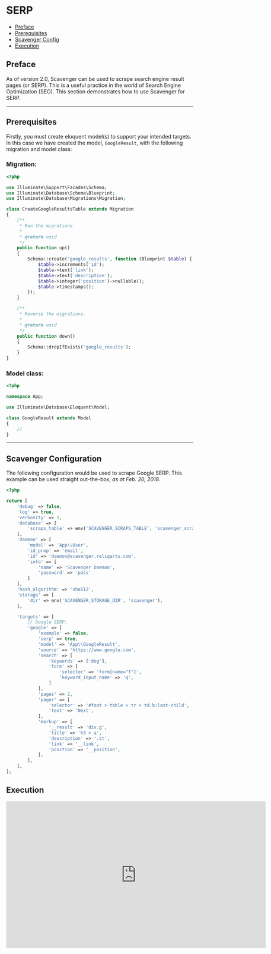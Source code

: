 # SERP

- [Preface](#preface)
- [Prerequisites](#prereq)
- [Scavenger Config](#config)
- [Execution](#execution)

<a name="preface"></a>
## Preface

As of version 2.0, Scavenger can be used to scrape search engine result pages (or SERP). This is a useful practice in the world of Search Engine Optimization (SEO). This section demonstrates how to use Scavenger for SERP.

---

<a name="prereq"></a>
## Prerequisites

Firstly, you must create eloquent model(s) to support your intended targets. In this case we have created the model, `GoogleResult`, with the following migration and model class:

### Migration: 

```php
<?php

use Illuminate\Support\Facades\Schema;
use Illuminate\Database\Schema\Blueprint;
use Illuminate\Database\Migrations\Migration;

class CreateGoogleResultsTable extends Migration
{
    /**
     * Run the migrations.
     *
     * @return void
     */
    public function up()
    {
        Schema::create('google_results', function (Blueprint $table) {
            $table->increments('id');
            $table->text('link');
            $table->text('description');
            $table->integer('position')->nullable();
            $table->timestamps();
        });
    }

    /**
     * Reverse the migrations.
     *
     * @return void
     */
    public function down()
    {
        Schema::dropIfExists('google_results');
    }
}

```

### Model class:

```php
<?php

namespace App;

use Illuminate\Database\Eloquent\Model;

class GoogleResult extends Model
{
    //
}
```

---

<a name="config"></a>
## Scavenger Configuration

The following configuration would be used to scrape Google SERP. This example can be used straight out-the-box, *as at Feb. 20, 2018*.

```php
<?php

return [
    'debug' => false,
    'log' => true,
    'verbosity' => 1,
    'database' => [
        'scraps_table' => env('SCAVENGER_SCRAPS_TABLE', 'scavenger_scraps'),
    ],
    'daemon' => [ 
        'model' => 'App\\User',
        'id_prop' => 'email',
        'id' => 'daemon@scavenger.reliqarts.com',
        'info' => [
            'name' => 'Scavenger Daemon',
            'password' => 'pass'
        ]
    ],
    'hash_algorithm' => 'sha512',
    'storage' => [
        'dir' => env('SCAVENGER_STORAGE_DIR', 'scavenger'),
    ],

    'targets' => [
        // Google SERP:
        'google' => [
            'example' => false,
            'serp' => true,
            'model' => 'App\\GoogleResult',
            'source' => 'https://www.google.com',
            'search' => [
                'keywords' => ['dog'],
                'form' => [
                    'selector' => 'form[name="f"]',
                    'keyword_input_name' => 'q',
                ]
            ],
            'pages' => 2,
            'pager' => [
                'selector' => '#foot > table > tr > td.b:last-child',
                'text' => 'Next',
            ],
            'markup' => [
                '__result' => 'div.g',
                'title' => 'h3 > a',
                'description' => '.st',
                'link' => '__link',
                'position' => '__position',
            ],
        ],
    ],
];

```

<a name="execution"></a>
## Execution

<iframe width="700" height="395" src="https://www.youtube.com/embed/Kp2v00UGCd4" frameborder="0" allow="autoplay; encrypted-media" allowfullscreen></iframe>
